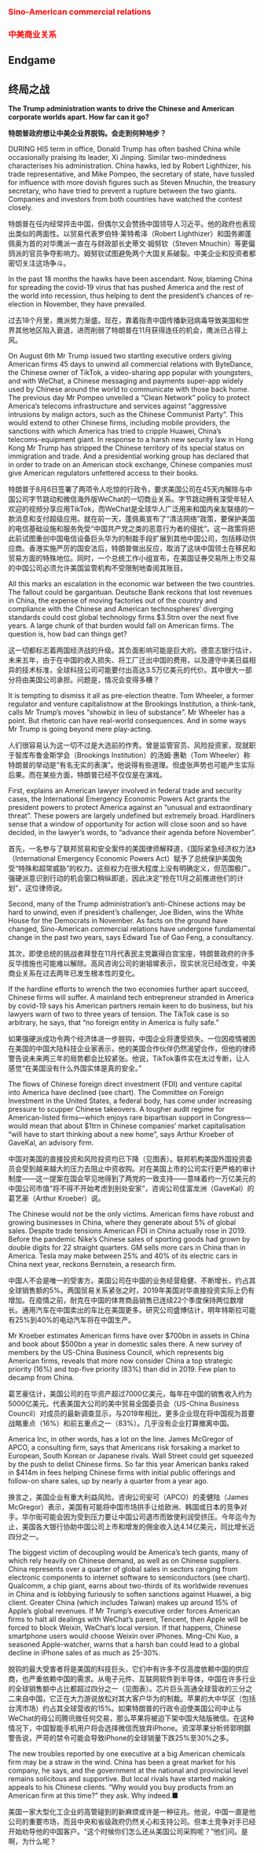 ### <font color='red'>Sino-American commercial relations</font>
### <font color='red'>中美商业关系</font>
## Endgame 
## 终局之战 
**The Trump administration wants to drive the Chinese and American corporate worlds apart. How far can it go?** 

**特朗普政府想让中美企业界脱钩。会走到何种地步？** 

DURING HIS term in office, Donald Trump has often bashed China while occasionally praising its leader, Xi Jinping. Similar two-mindedness characterises his administration. China hawks, led by Robert Lighthizer, his trade representative, and Mike Pompeo, the secretary of state, have tussled for influence with more dovish figures such as Steven Mnuchin, the treasury secretary, who have tried to prevent a rupture between the two giants. Companies and investors from both countries have watched the contest closely.

特朗普在任内经常抨击中国，但偶尔又会赞扬中国领导人习近平。他的政府也表现出类似的两面性。以贸易代表罗伯特·莱特希泽（Robert Lighthizer）和国务卿蓬佩奥为首的对华鹰派一直在与财政部长史蒂文·姆努钦（Steven Mnuchin）等更偏鸽派的官员争夺影响力。姆努钦试图避免两个大国关系破裂。中美企业和投资者都密切关注这场争斗。

In the past 18 months the hawks have been ascendant. Now, blaming China for spreading the covid-19 virus that has pushed America and the rest of the world into recession, thus helping to dent the president’s chances of re-election in November, they have prevailed.

过去18个月里，鹰派势力渐盛。现在，靠着指责中国传播新冠病毒导致美国和世界其他地区陷入衰退，进而削弱了特朗普在11月获得连任的机会，鹰派已占得上风。

On August 6th Mr Trump issued two startling executive orders giving American firms 45 days to unwind all commercial relations with ByteDance, the Chinese owner of TikTok, a video-sharing app popular with youngsters, and with WeChat, a Chinese messaging and payments super-app widely used by Chinese around the world to communicate with those back home. The previous day Mr Pompeo unveiled a “Clean Network” policy to protect America’s telecoms infrastructure and services against “aggressive intrusions by malign actors, such as the Chinese Communist Party”. This would extend to other Chinese firms, including mobile providers, the sanctions with which America has tried to cripple Huawei, China’s telecoms-equipment giant. In response to a harsh new security law in Hong Kong Mr Trump has stripped the Chinese territory of its special status on immigration and trade. And a presidential working group has declared that in order to trade on an American stock exchange, Chinese companies must give American regulators unfettered access to their books.

特朗普于8月6日签署了两项令人吃惊的行政令，要求美国公司在45天内解除与中国公司字节跳动和微信海外版WeChat的一切商业关系。字节跳动拥有深受年轻人欢迎的视频分享应用TikTok，而WeChat是全球华人广泛用来和国内亲友联络的一款消息和支付超级应用。就在前一天，蓬佩奥宣布了“清洁网络”政策，要保护美国的电信基础设施和服务免受“中国共产党之类的恶意行为者的侵扰”。这一政策将把此前试图重创中国电信设备巨头华为的制裁手段扩展到其他中国公司，包括移动供应商。香港实施严厉的国安法后，特朗普做出反应，取消了这块中国领土在移民和贸易方面的特殊地位。同时，一个总统工作小组宣布，在美国证券交易所上市交易的中国公司必须允许美国监管机构不受限制地查阅其账目。

All this marks an escalation in the economic war between the two countries. The fallout could be gargantuan. Deutsche Bank reckons that lost revenues in China, the expense of moving factories out of the country and compliance with the Chinese and American technospheres’ diverging standards could cost global technology firms $3.5trn over the next five years. A large chunk of that burden would fall on American firms. The question is, how bad can things get?

这一切都标志着两国经济战的升级。其负面影响可能是巨大的。德意志银行估计，未来五年，由于在中国的收入损失、将工厂迁出中国的费用，以及遵守中美日益相异的技术标准，全球科技公司可能要付出高达3.5万亿美元的代价。其中很大一部分将由美国公司承担。问题是，情况会变得多糟？

It is tempting to dismiss it all as pre-election theatre. Tom Wheeler, a former regulator and venture capitalistnow at the Brookings Institution, a think-tank, calls Mr Trump’s moves “showbiz in lieu of substance”. Mr Wheeler has a point. But rhetoric can have real-world consequences. And in some ways Mr Trump is going beyond mere play-acting.

人们很容易认为这一切不过是大选前的作秀。曾是监管官员、风险投资家，现就职于智库布鲁金斯学会（Brookings Institution）的汤姆·惠勒（Tom Wheeler）称特朗普的举动是“有名无实的表演”。他说得有些道理。但虚张声势也可能产生实际后果。而在某些方面，特朗普已经不仅仅是在演戏。

First, explains an American lawyer involved in federal trade and security cases, the International Emergency Economic Powers Act grants the president powers to protect America against an “unusual and extraordinary threat”. These powers are largely undefined but extremely broad. Hardliners sense that a window of opportunity for action will close soon and so have decided, in the lawyer’s words, to “advance their agenda before November”.

首先，一名参与了联邦贸易和安全案件的美国律师解释道，《国际紧急经济权力法》（International Emergency Economic Powers Act）赋予了总统保护美国免受“特殊和超常威胁”的权力。这些权力在很大程度上没有明确定义，但范围极广。强硬派意识到行动的机会窗口稍纵即逝，因此决定“抢在11月之前推进他们的计划”，这位律师说。

Second, many of the Trump administration’s anti-Chinese actions may be hard to unwind, even if president’s challenger, Joe Biden, wins the White House for the Democrats in November. As facts on the ground have changed, Sino-American commercial relations have undergone fundamental change in the past two years, says Edward Tse of Gao Feng, a consultancy.

其次，即使总统的挑战者拜登在11月代表民主党赢得白宫宝座，特朗普政府的许多反华措施也可能难以解除。高风咨询公司的谢祖墀表示，现实状况已经改变，中美商业关系在过去两年已发生根本性的变化。

If the hardline efforts to wrench the two economies further apart succeed, Chinese firms will suffer. A mainland tech entrepreneur stranded in America by covid-19 says his American partners remain keen to do business, but his lawyers warn of two to three years of tension. The TikTok case is so arbitrary, he says, that “no foreign entity in America is fully safe.”

如果强硬派成功令两个经济体进一步脱钩，中国企业将遭受损失。一位因疫情被困在美国的中国大陆科技企业家表示，他的美国合作伙伴仍然渴望合作，但他的律师警告说未来两三年的局势都会比较紧张。他说，TikTok事件实在太过专断，让人感觉“在美国没有什么外国实体是真的安全。”

The flows of Chinese foreign direct investment (FDI) and venture capital into America have declined (see chart). The Committee on Foreign Investment in the United States, a federal body, has come under increasing pressure to scupper Chinese takeovers. A tougher audit regime for American-listed firms—which enjoys rare bipartisan support in Congress—would mean that about $1trn in Chinese companies’ market capitalisation “will have to start thinking about a new home”, says Arthur Kroeber of GaveKal, an advisory firm.

中国对美国的直接投资和风险投资均已下降（见图表）。联邦机构美国外国投资委员会受到越来越大的压力去阻止中资收购。对在美国上市的公司实行更严格的审计制度——这一提案在国会罕见地得到了两党的一致支持——意味着约一万亿美元的中国公司市值“将不得不开始考虑到别处安家”，咨询公司佳富龙洲（GaveKal）的葛艺豪（Arthur Kroeber）说。 

The Chinese would not be the only victims. American firms have robust and growing businesses in China, where they generate about 5% of global sales. Despite trade tensions American FDI in China actually rose in 2019. Before the pandemic Nike’s Chinese sales of sporting goods had grown by double digits for 22 straight quarters. GM sells more cars in China than in America. Tesla may make between 25% and 40% of its electric cars in China next year, reckons Bernstein, a research firm.

中国人不会是唯一的受害方。美国公司在中国的业务经营稳健、不断增长，约占其全球销售额的5%。两国贸易关系紧张之时，2019年美国对华直接投资实际上仍有增加。在疫情之前，耐克在中国的体育商品销售已连续22个季度保持两位数增长。通用汽车在中国卖出的车比在美国更多。研究公司盛博估计，明年特斯拉可能有25%到40%的电动汽车将在中国生产。

Mr Kroeber estimates American firms have over $700bn in assets in China and book about $500bn a year in domestic sales there. A new survey of members by the US-China Business Council, which represents big American firms, reveals that more now consider China a top strategic priority (16%) and top-five priority (83%) than did in 2019. Few plan to decamp from China.

葛艺豪估计，美国公司的在华资产超过7000亿美元，每年在中国的销售收入约为5000亿美元。代表美国大公司的美中贸易全国委员会（US-China Business Council）对成员的最新调查显示，与2019年相比，更多企业现在将中国视为首要战略重点（16%）和前五重点之一（83%）。几乎没有企业打算撤离中国。

America Inc, in other words, has a lot on the line. James McGregor of APCO, a consulting firm, says that Americans risk forsaking a market to European, South Korean or Japanese rivals. Wall Street could get squeezed by the push to delist Chinese firms. So far this year American banks raked in $414m in fees helping Chinese firms with initial public offerings and follow-on share sales, up by nearly a quarter from a year ago.

换言之，美国企业有重大利益风险。咨询公司安可（APCO）的麦健陆（James McGregor）表示，美国有可能将中国市场拱手让给欧洲、韩国或日本的竞争对手。华尔街可能会因为受到压力要让中国公司退市而致使利润受挤压。今年迄今为止，美国各大银行协助中国公司上市和增发的佣金收入达4.14亿美元，同比增长近四分之一。

The biggest victim of decoupling would be America’s tech giants, many of which rely heavily on Chinese demand, as well as on Chinese suppliers. China represents over a quarter of global sales in sectors ranging from electronic components to internet software to semiconductors (see chart). Qualcomm, a chip giant, earns about two-thirds of its worldwide revenues in China and is lobbying furiously to soften sanctions against Huawei, a big client. Greater China (which includes Taiwan) makes up around 15% of Apple’s global revenues. If Mr Trump’s executive order forces American firms to halt all dealings with WeChat’s parent, Tencent, then Apple will be forced to block Weixin, WeChat’s local version. If that happens, Chinese smartphone users would choose Weixin over iPhones. Ming-Chi Kuo, a seasoned Apple-watcher, warns that a harsh ban could lead to a global decline in iPhone sales of as much as 25-30%.

脱钩的最大受害者将是美国的科技巨头，它们中有许多不仅高度依赖中国的供应商，也严重依赖中国的需求。从电子元件、互联网软件到半导体，中国在许多行业的全球销售额中占比都超过四分之一（见图表）。芯片巨头高通全球营收的三分之二来自中国，它正在大力游说放松对其大客户华为的制裁。苹果的大中华区（包括台湾市场）约占其全球营收的15%。如果特朗普的行政令迫使美国公司中止与WeChat的母公司腾讯做任何交易，那么苹果将被迫下架中国大陆版微信。在这种情况下，中国智能手机用户将会选择微信而放弃iPhone。资深苹果分析师郭明錤警告说，严苛的禁令可能会导致iPhone的全球销量下跌25%至30%之多。

The new troubles reported by one executive at a big American chemicals firm may be a straw in the wind. China has been a great market for his company, he says, and the government at the national and provincial level remains solicitous and supportive. But local rivals have started making appeals to his Chinese clients. “Why would you buy products from an American firm at this time?” they ask. Why indeed.■

美国一家大型化工企业的高管碰到的新麻烦或许是一种征兆。他说，中国一直是他公司的重要市场，而且中央和省级政府仍然关心和支持公司。但本土竞争对手已经开始劝导他的中国客户。“这个时候你们怎么还从美国公司采购呢？”他们问。是啊，为什么呢？


